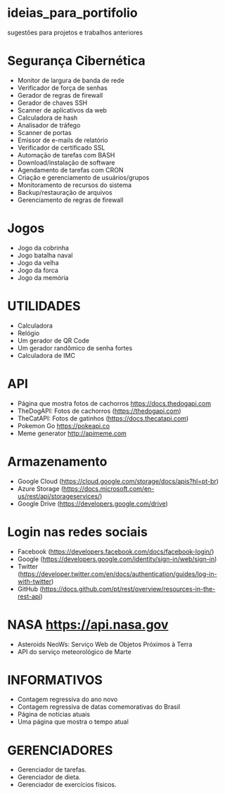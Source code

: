 # ideias_para_portifolio
sugestões para projetos e trabalhos anteriores 

# Segurança Cibernética
- Monitor de largura de banda de rede
- Verificador de força de senhas
- Gerador de regras de firewall
- Gerador de chaves SSH
- Scanner de aplicativos da web
- Calculadora de hash
- Analisador de tráfego
- Scanner de portas
- Emissor de e-mails de relatório
- Verificador de certificado SSL
- Automação de tarefas com BASH
- Download/instalação de software
- Agendamento de tarefas com CRON
- Criação e gerenciamento de usuários/grupos
- Monitoramento de recursos do sistema
- Backup/restauração de arquivos
- Gerenciamento de regras de firewall

# Jogos
- Jogo da cobrinha 
- Jogo batalha naval 
- Jogo da velha 
- Jogo da forca
- Jogo da memória

# UTILIDADES
- Calculadora
- Relógio
- Um gerador de QR Code
- Um gerador randômico de senha fortes
- Calculadora de IMC

# API 
- Página que mostra fotos de cachorros https://docs.thedogapi.com
- TheDogAPI: Fotos de cachorros (https://thedogapi.com)
- TheCatAPI: Fotos de gatinhos (https://docs.thecatapi.com)
- Pokemon Go https://pokeapi.co
- Meme generator http://apimeme.com

# Armazenamento
- Google Cloud (https://cloud.google.com/storage/docs/apis?hl=pt-br)
- Azure Storage (https://docs.microsoft.com/en-us/rest/api/storageservices/)
- Google Drive (https://developers.google.com/drive)

# Login nas redes sociais 
- Facebook (https://developers.facebook.com/docs/facebook-login/)
- Google (https://developers.google.com/identity/sign-in/web/sign-in)
- Twitter (https://developer.twitter.com/en/docs/authentication/guides/log-in-with-twitter)
- GitHub (https://docs.github.com/pt/rest/overview/resources-in-the-rest-api)

# NASA https://api.nasa.gov
- Asteroids NeoWs: Serviço Web de Objetos Próximos à Terra 
- API do serviço meteorológico de Marte

# INFORMATIVOS
- Contagem regressiva do ano novo 
- Contagem regressiva de datas comemorativas do Brasil
- Página de notícias atuais
- Uma página que mostra o tempo atual

# GERENCIADORES
- Gerenciador de tarefas.
- Gerenciador de dieta.
- Gerenciador de exercícios físicos.
